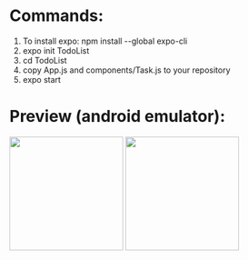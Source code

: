 # Commands:
1. To install expo: npm install --global expo-cli 
2. expo init TodoList
3. cd TodoList
4. copy App.js and components/Task.js to your repository
5. expo start

# Preview (android emulator):
<img src="https://cdn.discordapp.com/attachments/882389839725604904/914381028620107776/Screenshot_1638074675.png" width="200px" height="auto">
<img src="https://cdn.discordapp.com/attachments/882389839725604904/914381028855009300/Screenshot_1638074679.png" width="200px" height="auto">

